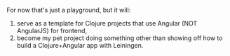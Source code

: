 For now that's just a playground, but it will:
1. serve as a template for Clojure projects that use Angular (NOT AngularJS) for frontend,
2. become my pet project doing something other than showing off how to build a Clojure+Angular app with Leiningen.
